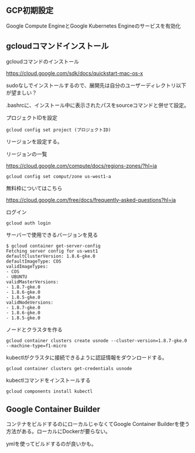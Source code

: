 ## GCP初期設定

Google Compute EngineとGoogle Kubernetes Engineのサービスを有効化

## gcloudコマンドインストール
gcloudコマンドのインストール

https://cloud.google.com/sdk/docs/quickstart-mac-os-x

sudoなしでインストールするので、展開先は自分のユーザーディレクトリ以下が望ましい？

.bashrcに、インストール中に表示されたパスをsourceコマンドと併せて設定。


プロジェクトIDを設定

`gcloud config set project (プロジェクトID)`


リージョンを設定する。

リージョンの一覧

https://cloud.google.com/compute/docs/regions-zones/?hl=ja

`gcloud config set comput/zone us-west1-a`

無料枠についてはこちら

https://cloud.google.com/free/docs/frequently-asked-questions?hl=ja


ログイン

`gcloud auth login`

サーバーで使用できるバージョンを見る

```
$ gcloud container get-server-config
Fetching server config for us-west1
defaultClusterVersion: 1.8.6-gke.0
defaultImageType: COS
validImageTypes:
- COS
- UBUNTU
validMasterVersions:
- 1.8.7-gke.0
- 1.8.6-gke.0
- 1.8.5-gke.0
validNodeVersions:
- 1.8.7-gke.0
- 1.8.6-gke.0
- 1.8.5-gke.0
```

ノードとクラスタを作る

`gcloud container clusters create usnode --cluster-version=1.8.7-gke.0 --machine-type=f1-micro`

kubectlがクラスタに接続できるように認証情報をダウンロードする。

`gcloud container clusters get-credentials usnode`

kubectlコマンドをインストールする

`gcloud components install kubectl`

## Google Container Builder

コンテナをビルドするのにローカルじゃなくてGoogle Container Builderを使う方法がある。ローカルにDockerが要らない。

ymlを使ってビルドするのが良いかも。








